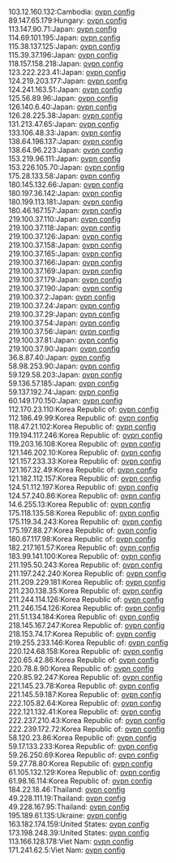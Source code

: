 103.12.160.132:Cambodia: [ovpn config](vpn/103_12_160_132.ovpn)  
89.147.65.179:Hungary: [ovpn config](vpn/89_147_65_179.ovpn)  
113.147.90.71:Japan: [ovpn config](vpn/113_147_90_71.ovpn)  
114.69.101.195:Japan: [ovpn config](vpn/114_69_101_195.ovpn)  
115.38.137.125:Japan: [ovpn config](vpn/115_38_137_125.ovpn)  
115.39.37.196:Japan: [ovpn config](vpn/115_39_37_196.ovpn)  
118.157.158.218:Japan: [ovpn config](vpn/118_157_158_218.ovpn)  
123.222.223.41:Japan: [ovpn config](vpn/123_222_223_41.ovpn)  
124.219.203.177:Japan: [ovpn config](vpn/124_219_203_177.ovpn)  
124.241.163.51:Japan: [ovpn config](vpn/124_241_163_51.ovpn)  
125.56.89.96:Japan: [ovpn config](vpn/125_56_89_96.ovpn)  
126.140.6.40:Japan: [ovpn config](vpn/126_140_6_40.ovpn)  
126.28.225.38:Japan: [ovpn config](vpn/126_28_225_38.ovpn)  
131.213.47.65:Japan: [ovpn config](vpn/131_213_47_65.ovpn)  
133.106.48.33:Japan: [ovpn config](vpn/133_106_48_33.ovpn)  
138.64.196.137:Japan: [ovpn config](vpn/138_64_196_137.ovpn)  
138.64.96.223:Japan: [ovpn config](vpn/138_64_96_223.ovpn)  
153.219.96.111:Japan: [ovpn config](vpn/153_219_96_111.ovpn)  
153.226.105.70:Japan: [ovpn config](vpn/153_226_105_70.ovpn)  
175.28.133.58:Japan: [ovpn config](vpn/175_28_133_58.ovpn)  
180.145.132.66:Japan: [ovpn config](vpn/180_145_132_66.ovpn)  
180.197.36.142:Japan: [ovpn config](vpn/180_197_36_142.ovpn)  
180.199.113.181:Japan: [ovpn config](vpn/180_199_113_181.ovpn)  
180.46.167.157:Japan: [ovpn config](vpn/180_46_167_157.ovpn)  
219.100.37.110:Japan: [ovpn config](vpn/219_100_37_110.ovpn)  
219.100.37.118:Japan: [ovpn config](vpn/219_100_37_118.ovpn)  
219.100.37.126:Japan: [ovpn config](vpn/219_100_37_126.ovpn)  
219.100.37.158:Japan: [ovpn config](vpn/219_100_37_158.ovpn)  
219.100.37.165:Japan: [ovpn config](vpn/219_100_37_165.ovpn)  
219.100.37.166:Japan: [ovpn config](vpn/219_100_37_166.ovpn)  
219.100.37.169:Japan: [ovpn config](vpn/219_100_37_169.ovpn)  
219.100.37.179:Japan: [ovpn config](vpn/219_100_37_179.ovpn)  
219.100.37.190:Japan: [ovpn config](vpn/219_100_37_190.ovpn)  
219.100.37.2:Japan: [ovpn config](vpn/219_100_37_2.ovpn)  
219.100.37.24:Japan: [ovpn config](vpn/219_100_37_24.ovpn)  
219.100.37.29:Japan: [ovpn config](vpn/219_100_37_29.ovpn)  
219.100.37.54:Japan: [ovpn config](vpn/219_100_37_54.ovpn)  
219.100.37.56:Japan: [ovpn config](vpn/219_100_37_56.ovpn)  
219.100.37.81:Japan: [ovpn config](vpn/219_100_37_81.ovpn)  
219.100.37.90:Japan: [ovpn config](vpn/219_100_37_90.ovpn)  
36.8.87.40:Japan: [ovpn config](vpn/36_8_87_40.ovpn)  
58.98.253.90:Japan: [ovpn config](vpn/58_98_253_90.ovpn)  
59.129.58.203:Japan: [ovpn config](vpn/59_129_58_203.ovpn)  
59.136.57.185:Japan: [ovpn config](vpn/59_136_57_185.ovpn)  
59.137.192.74:Japan: [ovpn config](vpn/59_137_192_74.ovpn)  
60.149.170.150:Japan: [ovpn config](vpn/60_149_170_150.ovpn)  
112.170.23.110:Korea Republic of: [ovpn config](vpn/112_170_23_110.ovpn)  
112.186.49.99:Korea Republic of: [ovpn config](vpn/112_186_49_99.ovpn)  
118.47.21.102:Korea Republic of: [ovpn config](vpn/118_47_21_102.ovpn)  
119.194.117.246:Korea Republic of: [ovpn config](vpn/119_194_117_246.ovpn)  
119.203.16.108:Korea Republic of: [ovpn config](vpn/119_203_16_108.ovpn)  
121.146.202.10:Korea Republic of: [ovpn config](vpn/121_146_202_10.ovpn)  
121.157.233.33:Korea Republic of: [ovpn config](vpn/121_157_233_33.ovpn)  
121.167.32.49:Korea Republic of: [ovpn config](vpn/121_167_32_49.ovpn)  
121.182.112.157:Korea Republic of: [ovpn config](vpn/121_182_112_157.ovpn)  
124.51.112.197:Korea Republic of: [ovpn config](vpn/124_51_112_197.ovpn)  
124.57.240.86:Korea Republic of: [ovpn config](vpn/124_57_240_86.ovpn)  
14.6.255.13:Korea Republic of: [ovpn config](vpn/14_6_255_13.ovpn)  
175.118.135.58:Korea Republic of: [ovpn config](vpn/175_118_135_58.ovpn)  
175.119.34.243:Korea Republic of: [ovpn config](vpn/175_119_34_243.ovpn)  
175.197.88.27:Korea Republic of: [ovpn config](vpn/175_197_88_27.ovpn)  
180.67.117.98:Korea Republic of: [ovpn config](vpn/180_67_117_98.ovpn)  
182.217.161.57:Korea Republic of: [ovpn config](vpn/182_217_161_57.ovpn)  
183.99.141.100:Korea Republic of: [ovpn config](vpn/183_99_141_100.ovpn)  
211.195.50.243:Korea Republic of: [ovpn config](vpn/211_195_50_243.ovpn)  
211.197.242.240:Korea Republic of: [ovpn config](vpn/211_197_242_240.ovpn)  
211.209.229.181:Korea Republic of: [ovpn config](vpn/211_209_229_181.ovpn)  
211.230.138.35:Korea Republic of: [ovpn config](vpn/211_230_138_35.ovpn)  
211.244.114.126:Korea Republic of: [ovpn config](vpn/211_244_114_126.ovpn)  
211.246.154.126:Korea Republic of: [ovpn config](vpn/211_246_154_126.ovpn)  
211.51.134.184:Korea Republic of: [ovpn config](vpn/211_51_134_184.ovpn)  
218.145.167.247:Korea Republic of: [ovpn config](vpn/218_145_167_247.ovpn)  
218.153.74.17:Korea Republic of: [ovpn config](vpn/218_153_74_17.ovpn)  
219.255.233.146:Korea Republic of: [ovpn config](vpn/219_255_233_146.ovpn)  
220.124.68.158:Korea Republic of: [ovpn config](vpn/220_124_68_158.ovpn)  
220.65.42.86:Korea Republic of: [ovpn config](vpn/220_65_42_86.ovpn)  
220.78.8.90:Korea Republic of: [ovpn config](vpn/220_78_8_90.ovpn)  
220.85.92.247:Korea Republic of: [ovpn config](vpn/220_85_92_247.ovpn)  
221.145.23.78:Korea Republic of: [ovpn config](vpn/221_145_23_78.ovpn)  
221.145.59.187:Korea Republic of: [ovpn config](vpn/221_145_59_187.ovpn)  
222.105.82.64:Korea Republic of: [ovpn config](vpn/222_105_82_64.ovpn)  
222.121.132.41:Korea Republic of: [ovpn config](vpn/222_121_132_41.ovpn)  
222.237.210.43:Korea Republic of: [ovpn config](vpn/222_237_210_43.ovpn)  
222.239.172.72:Korea Republic of: [ovpn config](vpn/222_239_172_72.ovpn)  
58.120.23.86:Korea Republic of: [ovpn config](vpn/58_120_23_86.ovpn)  
59.17.133.233:Korea Republic of: [ovpn config](vpn/59_17_133_233.ovpn)  
59.26.250.69:Korea Republic of: [ovpn config](vpn/59_26_250_69.ovpn)  
59.27.78.80:Korea Republic of: [ovpn config](vpn/59_27_78_80.ovpn)  
61.105.132.129:Korea Republic of: [ovpn config](vpn/61_105_132_129.ovpn)  
61.98.16.114:Korea Republic of: [ovpn config](vpn/61_98_16_114.ovpn)  
184.22.18.46:Thailand: [ovpn config](vpn/184_22_18_46.ovpn)  
49.228.111.19:Thailand: [ovpn config](vpn/49_228_111_19.ovpn)  
49.228.167.95:Thailand: [ovpn config](vpn/49_228_167_95.ovpn)  
195.189.61.135:Ukraine: [ovpn config](vpn/195_189_61_135.ovpn)  
163.182.174.159:United States: [ovpn config](vpn/163_182_174_159.ovpn)  
173.198.248.39:United States: [ovpn config](vpn/173_198_248_39.ovpn)  
113.166.128.178:Viet Nam: [ovpn config](vpn/113_166_128_178.ovpn)  
171.241.62.5:Viet Nam: [ovpn config](vpn/171_241_62_5.ovpn)  
